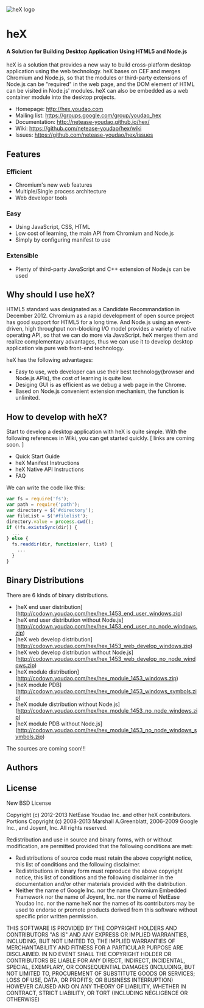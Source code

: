 ![heX logo](http://hex.youdao.com/images/hex.png)

heX
================================================================================
#### A Solution for Building Desktop Application Using HTML5 and Node.js

heX is a solution that provides a new way to build cross-platform desktop application using the web technology. heX bases on CEF and merges Chromium and Node.js, so that the modules or third-party extensions of Node.js can be "required" in the web page, and the DOM element of HTML can be visited in Node.js' modules. heX can also be embedded as a web container module into the desktop projects.

 * Homepage: <http://hex.youdao.com>
 * Mailing list: <https://groups.google.com/group/youdao_hex>
 * Documentation: <http://netease-youdao.github.io/hex/>
 * Wiki: <https://github.com/netease-youdao/hex/wiki>
 * Issues: <https://github.com/netease-youdao/hex/issues>


## Features

### Efficient
 * Chromium's new web features
 * Multiple/Single process architecture
 * Web developer tools

### Easy
 * Using JavaScript, CSS, HTML
 * Low cost of learning, the main API from Chromium and Node.js
 * Simply by configuring manifest to use

### Extensible
 * Plenty of third-party JavaScript and C++ extension of Node.js can be used


## Why should I use heX?

HTML5 standard was designated as a Candidate Recommandation in December 2012. Chromium as a rapid development of open source project has good support for HTML5 for a long time. And Node.js using an event-driven, high throughput non-blocking I/O model provides a variety of native operating API, so that we can do more via JavaScript. heX merges them and realize complementary advantages, thus we can use it to develop desktop application via pure web front-end technology. 

heX has the following advantages:
 * Easy to use, web developer can use their best technology(browser and Node.js APIs), the cost of learning is quite low.
 * Desiging GUI is as efficient as we debug a web page in the Chrome.
 * Based on Node.js convenient extension mechanism, the function is unlimited.


## How to develop with heX?

Start to develop a desktop application with heX is quite simple. With the following references in Wiki, you can get started quickly. [ links are coming soon. ]

 * Quick Start Guide
 * heX Manifest Instructions
 * heX Native API Instructions
 * FAQ

We can write the code like this:
```js
var fs = require('fs');
var path = require('path');
var directory = $('#directory');
var fileList = $('#filelist');
directory.value = process.cwd();
if (!fs.existsSync(dir)) {
  ...
} else {
  fs.readdir(dir, function(err, list) {
    ...
  }
}
```


## Binary Distributions

There are 6 kinds of binary distributions.

 * [heX end user distribution] (http://codown.youdao.com/hex/hex_1453_end_user_windows.zip)
 * [heX end user distribution without Node.js] (http://codown.youdao.com/hex/hex_1453_end_user_no_node_windows.zip)
 * [heX web develop distribution] (http://codown.youdao.com/hex/hex_1453_web_develop_windows.zip)
 * [heX web develop distribution without Node.js] (http://codown.youdao.com/hex/hex_1453_web_develop_no_node_windows.zip)
 * [heX module distribution] (http://codown.youdao.com/hex/hex_module_1453_windows.zip)
  * [heX module PDB] (http://codown.youdao.com/hex/hex_module_1453_windows_symbols.zip)
 * [heX module distribution without Node.js] (http://codown.youdao.com/hex/hex_module_1453_no_node_windows.zip)
  * [heX module PDB without Node.js] (http://codown.youdao.com/hex/hex_module_1453_no_node_windows_symbols.zip)

The sources are coming soon!!!


## Authors


## License

New BSD License

Copyright (c) 2012-2013 NetEase Youdao Inc. and other heX contributors.
Portions Copyright (c) 2008-2013 Marshall A.Greenblatt, 2006-2009
Google Inc., and Joyent, Inc. All rights reserved.

Redistribution and use in source and binary forms, with or without
modification, are permitted provided that the following conditions are
met:

  * Redistributions of source code must retain the above copyright notice,
    this list of conditions and the following disclaimer.
  * Redistributions in binary form must reproduce the above copyright
    notice, this list of conditions and the following disclaimer in the
    documentation and/or other materials provided with the distribution.
  * Neither the name of Google Inc. nor the name Chromium Embedded Framework
    nor the name of Joyent, Inc. nor the name of NetEase Youdao Inc. nor
    the name heX nor the names of its contributors may be used to endorse
    or promote products derived from this software without specific prior
    written permission.

THIS SOFTWARE IS PROVIDED BY THE COPYRIGHT HOLDERS AND CONTRIBUTORS "AS IS"
AND ANY EXPRESS OR IMPLIED WARRANTIES, INCLUDING, BUT NOT LIMITED TO, THE
IMPLIED WARRANTIES OF MERCHANTABILITY AND FITNESS FOR A PARTICULAR PURPOSE
ARE DISCLAIMED. IN NO EVENT SHALL THE COPYRIGHT HOLDER OR CONTRIBUTORS BE
LIABLE FOR ANY DIRECT, INDIRECT, INCIDENTAL, SPECIAL, EXEMPLARY, OR
CONSEQUENTIAL DAMAGES (INCLUDING, BUT NOT LIMITED TO, PROCUREMENT OF
SUBSTITUTE GOODS OR SERVICES; LOSS OF USE, DATA, OR PROFITS; OR BUSINESS
INTERRUPTION) HOWEVER CAUSED AND ON ANY THEORY OF LIABILITY, WHETHER IN
CONTRACT, STRICT LIABILITY, OR TORT (INCLUDING NEGLIGENCE OR OTHERWISE)
